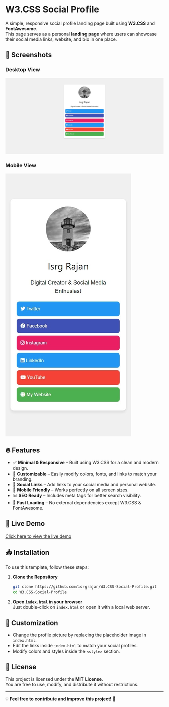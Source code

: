 # W3.CSS Social Profile

A simple, responsive social profile landing page built using **W3.CSS** and **FontAwesome**.  
This page serves as a personal **landing page** where users can showcase their social media links, website, and bio in one place.

## 📸 Screenshots

### Desktop View
![Desktop Screenshot](screenshot-desktop.jpeg)

### Mobile View
![Mobile Screenshot](screenshot-mobile.jpeg)

## 🔥 Features

- ✅ **Minimal & Responsive** – Built using W3.CSS for a clean and modern design.  
- 🎨 **Customizable** – Easily modify colors, fonts, and links to match your branding.  
- 🔗 **Social Links** – Add links to your social media and personal website.  
- 📱 **Mobile Friendly** – Works perfectly on all screen sizes.  
- 📊 **SEO Ready** – Includes meta tags for better search visibility.  
- 🚀 **Fast Loading** – No external dependencies except W3.CSS & FontAwesome.  

## 🚀 Live Demo

[Click here to view the live demo](https://isrgrajan.github.io/W3.CSS-Social-Profile/)

## 📥 Installation

To use this template, follow these steps:

1. **Clone the Repository**
   ```sh
   git clone https://github.com/isrgrajan/W3.CSS-Social-Profile.git
   cd W3.CSS-Social-Profile
   ```

2. **Open `index.html` in your browser**  
   Just double-click on `index.html` or open it with a local web server.

## 🔧 Customization

- Change the profile picture by replacing the placeholder image in `index.html`.
- Edit the links inside `index.html` to match your social profiles.
- Modify colors and styles inside the `<style>` section.

## 📝 License

This project is licensed under the **MIT License**.  
You are free to use, modify, and distribute it without restrictions.

---

💡 **Feel free to contribute and improve this project!** 🚀
